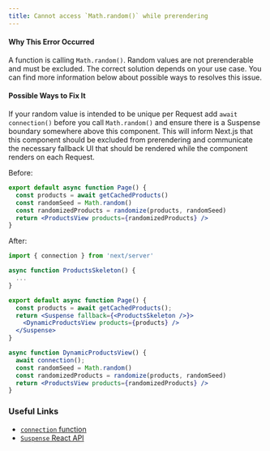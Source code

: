 ```yaml
---
title: Cannot access `Math.random()` while prerendering
---
```


#### Why This Error Occurred

A function is calling `Math.random()`. Random values are not prerenderable and must be excluded. The correct solution depends on your use case. You can find more information below about possible ways to resolves this issue.

#### Possible Ways to Fix It

If your random value is intended to be unique per Request add `await connection()` before you call `Math.random()` and ensure there is a Suspense boundary somewhere above this component. This will inform Next.js that this component should be excluded from prerendering and communicate the necessary fallback UI that should be rendered while the component renders on each Request.

Before:

```jsx filename="app/page.js"
export default async function Page() {
  const products = await getCachedProducts()
  const randomSeed = Math.random()
  const randomizedProducts = randomize(products, randomSeed)
  return <ProductsView products={randomizedProducts} />
}
```

After:

```jsx filename="app/page.js"
import { connection } from 'next/server'

async function ProductsSkeleton() {
  ...
}

export default async function Page() {
  const products = await getCachedProducts();
  return <Suspense fallback={<ProductsSkeleton />}>
    <DynamicProductsView products={products} />
  </Suspense>
}

async function DynamicProductsView() {
  await connection();
  const randomSeed = Math.random()
  const randomizedProducts = randomize(products, randomSeed)
  return <ProductsView products={randomizedProducts} />
}
```

### Useful Links

- [`connection` function](https://nextjs.org/docs/app/api-reference/functions/connection)
- [`Suspense` React API](https://react.dev/reference/react/Suspense)
